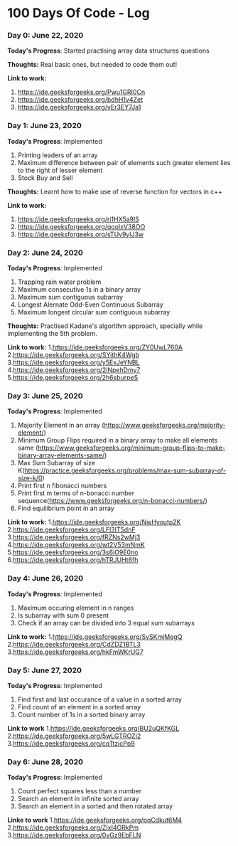# 100 Days Of Code - Log

### Day 0: June 22, 2020

**Today's Progress**: Started practising array data structures questions

**Thoughts:** Real basic ones, but needed to code them out!

**Link to work:** 
1. https://ide.geeksforgeeks.org/Pwu1GRI0Cn
2. https://ide.geeksforgeeks.org/bdhH1v4Zet
3. https://ide.geeksforgeeks.org/vEr3EY7Ja1

### Day 1: June 23, 2020

**Today's Progress**: Implemented
1. Printing leaders of an array
2. Maximum difference between pair of elements such greater element lies to the right of lesser element
3. Stock Buy and Sell

**Thoughts:** Learnt how to make use of reverse function for vectors in c++

**Link to work:** 
1. https://ide.geeksforgeeks.org/ri1HX5a9lS
2. https://ide.geeksforgeeks.org/qooIxV38OO
3. https://ide.geeksforgeeks.org/sTUv9ylJ3w


### Day 2: June 24, 2020

**Today's Progress**: Implemented
1. Trapping rain water problem
2. Maximum consecutive 1s in a binary array
3. Maximum sum contiguous subarray
4. Longest Alernate Odd-Even Continuous Subarray
5. Maximum longest circular sum contiguous subarray

**Thoughts:** Practised Kadane's algorithm approach, specially while implementing the 5th problem.

**Link to work:** 
1.https://ide.geeksforgeeks.org/ZY0UwL760A
2.https://ide.geeksforgeeks.org/SYithK4Wgb
3.https://ide.geeksforgeeks.org/y5ExJeYNBL
4.https://ide.geeksforgeeks.org/2lNpehDmy7
5.https://ide.geeksforgeeks.org/2h6sburpeS

### Day 3: June 25, 2020
**Today's Progress**: Implemented
1. Majority Element in an array (https://www.geeksforgeeks.org/majority-element/)
2. Minimum Group Flips required in a binary array to make all elements same (https://www.geeksforgeeks.org/minimum-group-flips-to-make-binary-array-elements-same/)
3. Max Sum Subarray of size K(https://practice.geeksforgeeks.org/problems/max-sum-subarray-of-size-k/0)
4. Print first n fibonacci numbers
5. Print first m terms of n-bonacci number sequence(https://www.geeksforgeeks.org/n-bonacci-numbers/)
6. Find equilibrium point in an array


**Link to work:**
1.https://ide.geeksforgeeks.org/NwHyoutp2K
2.https://ide.geeksforgeeks.org/LFl3IT5dnF
3.https://ide.geeksforgeeks.org/fRZNs2wMj3
4.https://ide.geeksforgeeks.org/wt2V53mNmK
5.https://ide.geeksforgeeks.org/3s6iO9E0no
6.https://ide.geeksforgeeks.org/hTRJUHt6fh

### Day 4: June 26, 2020
**Today's Progress**: Implemented
1. Maximum occuring element in n ranges
2. Is subarray with sum 0 present
3. Check if an array can be divided into 3 equal sum subarrays

**Link to work:**
1.https://ide.geeksforgeeks.org/SySKmjMegQ
2.https://ide.geeksforgeeks.org/CdZDZ1BTL3
3.https://ide.geeksforgeeks.org/hkFmWKrUG7

### Day 5: June 27, 2020
**Today's Progress**: Implemented
1. Find first and last occurance of a value in a sorted array
2. Find count of an element in a sorted array
3. Count number of 1s in a sorted binary array

**Link to work**
1.https://ide.geeksforgeeks.org/BU2uQKfKGL
2.https://ide.geeksforgeeks.org/5wLGTROZi2
3.https://ide.geeksforgeeks.org/cqTtzicPp9


### Day 6: June 28, 2020
**Today's Progress**: Implemented
1. Count perfect squares less than a number
2. Search an element in infinite sorted array
3. Search an element in a sorted and then rotated array

**Linke to work**
1.https://ide.geeksforgeeks.org/pqCdkut6M4
2.https://ide.geeksforgeeks.org/ZIxI4ORkPm
3.https://ide.geeksforgeeks.org/0vGz9EbFLN


